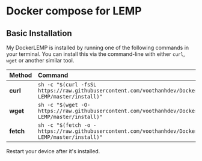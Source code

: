 # Docker compose for LEMP

## Basic Installation

My DockerLEMP is installed by running one of the following commands in your terminal.
You can install this via the command-line with either `curl`, `wget` or another similar tool.

| Method    | Command                                                                                           |
| :-------- | :------------------------------------------------------------------------------------------------ |
| **curl**  | `sh -c "$(curl -fsSL https://raw.githubusercontent.com/voothanhdev/Docker-LEMP/master/install)"` |
| **wget**  | `sh -c "$(wget -O- https://raw.githubusercontent.com/voothanhdev/Docker-LEMP/master/install)"`   |
| **fetch** | `sh -c "$(fetch -o - https://raw.githubusercontent.com/voothanhdev/Docker-LEMP/master/install)"` |

Restart your device after it's installed.


